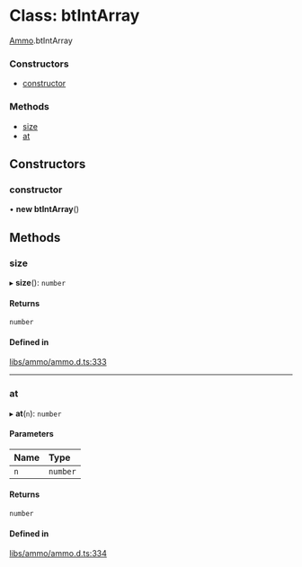 # Class: btIntArray

[Ammo](../modules/Ammo.md).btIntArray


### Constructors

- [constructor](Ammo.btIntArray.md#constructor)

### Methods

- [size](Ammo.btIntArray.md#size)
- [at](Ammo.btIntArray.md#at)

## Constructors

### constructor

• **new btIntArray**()

## Methods

### size

▸ **size**(): `number`

#### Returns

`number`

#### Defined in

[libs/ammo/ammo.d.ts:333](https://github.com/Orillusion/orillusion/blob/main/src/libs/ammo/ammo.d.ts#L333)

___

### at

▸ **at**(`n`): `number`

#### Parameters

| Name | Type |
| :------ | :------ |
| `n` | `number` |

#### Returns

`number`

#### Defined in

[libs/ammo/ammo.d.ts:334](https://github.com/Orillusion/orillusion/blob/main/src/libs/ammo/ammo.d.ts#L334)
